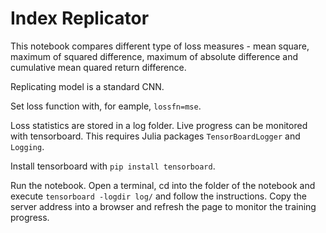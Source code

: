 # Index Replicator

This notebook compares different type of loss measures - mean square, maximum of squared difference, maximum of absolute difference and cumulative mean quared return difference.

Replicating model is a standard CNN.

Set loss function with, for eample, ```lossfn=mse```.

Loss statistics are stored in a log folder. Live progress can be monitored with tensorboard. This requires Julia packages ```TensorBoardLogger``` and ```Logging```.

Install tensorboard with ```pip install tensorboard```.

Run the notebook. Open a terminal, cd into the folder of the notebook and execute ```tensorboard -logdir log/``` and follow the instructions. Copy the server address into a browser and refresh the page to monitor the training progress.
